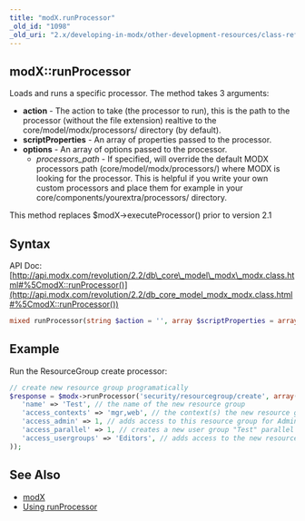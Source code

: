 ```yaml
---
title: "modX.runProcessor"
_old_id: "1098"
_old_uri: "2.x/developing-in-modx/other-development-resources/class-reference/modx/modx.runprocessor"
---
```


## modX::runProcessor

 Loads and runs a specific processor. The method takes 3 arguments:

- **action** - The action to take (the processor to run), this is the path to the processor (without the file extension) realtive to the core/model/modx/processors/ directory (by default).
- **scriptProperties** - An array of properties passed to the processor.
- **options** - An array of options passed to the processor. 
  - _processors\_path_ - If specified, will override the default MODX processors path (core/model/modx/processors/) where MODX is looking for the processor. This is helpful if you write your own custom processors and place them for example in your core/components/yourextra/processors/ directory.

 This method replaces $modX->executeProcessor() prior to version 2.1 

## Syntax

 API Doc: [http://api.modx.com/revolution/2.2/db\_core\_model\_modx\_modx.class.html#%5CmodX::runProcessor()](http://api.modx.com/revolution/2.2/db_core_model_modx_modx.class.html#%5CmodX::runProcessor())

 ``` php 
mixed runProcessor(string $action = '', array $scriptProperties = array(), array $options = array())

```

## Example

 Run the ResourceGroup create processor:

 ``` php 
// create new resource group programatically
$response = $modx->runProcessor('security/resourcegroup/create', array(
	'name' => 'Test', // the name of the new resource group
	'access_contexts' => 'mgr,web', // the context(s) the new resource group is restricting access in
	'access_admin' => 1, // adds access to this resource group for Administrators
	'access_parallel' => 1, // creates a new user group "Test" parallel to the resource group
	'access_usergroups' => 'Editors', // adds access to the new resource group for the user group "Editors"
));


```

## See Also

- [modX](developing-in-modx/other-development-resources/class-reference/modx "modX")
- [Using runProcessor](developing-in-modx/advanced-development/using-runprocessor)